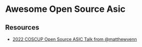# Awesome Open Source Asic

## Resources

- [2022 COSCUP Open Source ASIC Talk from @matthewvenn](https://docs.google.com/presentation/d/1NbYaJT5Zzq3GoUQoKtVYslA5prANK-n9ZgE0XfHkc8k/edit?fbclid=IwAR2xpZAJY5mFRrEnJkhb3PIDmdHV5W9wmh3dT4YRxMJm6-RfSgctJSAC_-0#slide=id.p)


